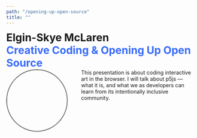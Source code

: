 ```yaml
---
path: "/opening-up-open-source"
title: ""
---
```

<h1 style="margin:0;padding:0">Elgin-Skye McLaren</h1>
<h1 style="margin:0;padding:0;color:rgb(55, 107, 251);">Creative Coding &amp; Opening Up Open Source</h1>
<div style="display:grid;grid-template-columns: 200px auto">
<div><img style="max-width: 80%;max-height: 80%;border-radius: 50%;border: 2px solid #666;" height="200" width="200" src="/elgin-mcLaren.jpg"></div>
<div>This presentation is about coding interactive art in the browser. I will talk about p5js — what it is, and what we as developers can learn from its intentionally inclusive community.</div>
</div>
